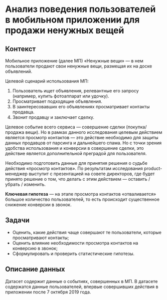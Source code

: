 # Анализ поведения пользователей в мобильном приложении для продажи ненужных вещей

## Контекст
Мобильное приложение (далее МП) «Ненужные вещи» — в нем пользователи продают свои ненужные вещи, размещая их на доске объявлений.

Целевой сценарий использования МП:
1. Пользователь ищет объявления, релевантные его запросу (например, купить фотоаппарат или удочку).
2. Просматривает подходящие объявления.
3. В заинтересовавших его объявлениях просматривает контакты продавца.
4. Звонит продавцу и заключает сделку.

Целевое событие всего сервиса — совершение сделки (покупка/продажа вещи). Но в рамках данного исследования целевым действием является просмотр контактов — это действие необходимо для защиты данных продавцов от парсинга и дальнейшего спама. Но с точки зрения удобства использования и конверсии в совершение сделки, это действие является дополнительной преградой для пользователя.

Необходимо подготовить данные для принятия решения о судьбе действия «просмотр контактов». По результатам исследования product-менеджер выступит с презентацией на совете директоров, где будет принято решение о том, что делать с этим действием — оставить / убрать / изменить.

**Ключевая гипотеза** — на этапе просмотра контактов «отваливается» большое количество пользователей, то есть происходит существенное снижение конверсии в звонок.

## Задачи
- Оценить, какие действия чаще совершают те пользователи, которые просматривают контакты;
- Оценить влияние необходимости просмотра контактов на конверсию в звонок;
- Сформулировать и проверить статистические гипотезы.

## Описание данных
Датасет содержит данные о событиях, совершенных в МП. В датасете содержатся данные пользователей, впервые совершивших действия в приложении после 7 октября 2019 года.